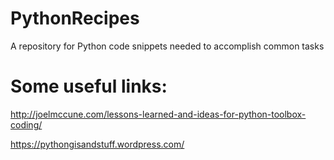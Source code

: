 # PythonRecipes
A repository for Python code snippets needed to accomplish common tasks

# Some useful links:
http://joelmccune.com/lessons-learned-and-ideas-for-python-toolbox-coding/

https://pythongisandstuff.wordpress.com/


